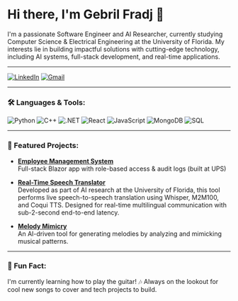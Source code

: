 <!-- Title -->
# Hi there, I'm Gebril Fradj 👋 

<!-- Introduction -->
I'm a passionate Software Engineer and AI Researcher, currently studying Computer Science & Electrical Engineering at the University of Florida. My interests lie in building impactful solutions with cutting-edge technology, including AI systems, full-stack development, and real-time applications.

---

<!-- Badges -->
[![LinkedIn](https://img.shields.io/badge/LinkedIn-Gebril%20Fradj-blue)](https://www.linkedin.com/in/gebrilfradj/)
[![Gmail](https://img.shields.io/badge/Gmail-gebilfradj1%40gmail.com-red)](mailto:gebrilfradj1@gmail.com)

---

<!-- Languages and Tools -->
### 🛠️ Languages & Tools:

![Python](https://img.shields.io/badge/-Python-000?&logo=Python)
![C++](https://img.shields.io/badge/-C++-000?&logo=cplusplus)
![.NET](https://img.shields.io/badge/-.NET-000?&logo=dotnet)
![React](https://img.shields.io/badge/-React-000?&logo=React)
![JavaScript](https://img.shields.io/badge/-JavaScript-000?&logo=JavaScript)
![MongoDB](https://img.shields.io/badge/-MongoDB-000?&logo=MongoDB)
![SQL](https://img.shields.io/badge/-SQL-000?&logo=SQL)

---

<!-- Featured Projects -->
### 🚀 Featured Projects:
- **[Employee Management System](https://github.com/gebrilfradj/EmployeeManagementSystem1)**  
   Full-stack Blazor app with role-based access & audit logs (built at UPS)  

- **[Real-Time Speech Translator](https://github.com/gebrilfradj/realtime-speech-translator)**  
  Developed as part of AI research at the University of Florida, this tool performs live speech-to-speech translation using Whisper, M2M100, and Coqui TTS. Designed for real-time multilingual communication with sub-2-second end-to-end latency.

- **[Melody Mimicry](https://github.com/FluffyNova/Melody-Mimicry)**  
  An AI-driven tool for generating melodies by analyzing and mimicking musical patterns.

---

<!-- Fun Fact -->
### 🎸 Fun Fact:
I'm currently learning how to play the guitar! 🎶 Always on the lookout for cool new songs to cover and tech projects to build.
